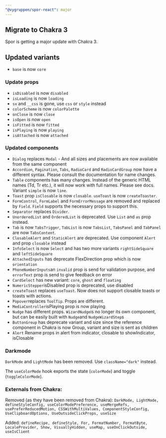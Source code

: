 ```yaml
---
"@vygruppen/spor-react": major
---
```


## Migrate to Chakra 3

Spor is getting a major update with Chakra 3.

## Updated variants

- `base` is now `core`

### Update props

- `isDisabled` is now `disabled`
- `isLoading` is now `loading`
- `sx` and `__css` is gone, use `css` or `style` instead
- `colorScheme` is now `colorPalette`
- `onClose` is now `close`
- `isOpen` is now `open`
- `isFitted` is now `fitted`
- `isPlaying` is now `playing`
- `isAttached` is now `attached`

### Updated components

- `Dialog` replaces `Modal` - And all sizes and placements are now available from the same component
- `Accordion`, `Pagination`, `Tabs`, `RadioCard` and `RadioCardGroup` now have a different syntax. Please consult the documentation for name changes.
- `Table` components has many changes. Instead of the generic HTML names (Td, Tr etc.), it will now work with full names. Please see docs. Variant `simple` is now `line`.
- `Toast` prop `isClosable` is now `closable`. `useToast` is now `createToaster`.
- `FormControl`, `FormLabel` and `FormErrorMessage` are removed and replaced by `Field`. `Field` supports the necessary props to support this.
- `Separator` replaces `Divider`.
- `UnorderedList` and `OrderedList` is deprecated. Use `List` and `as` prop instead.
- `Tab` is now `TabsTrigger`, `TabList` is now `TabsList`, `TabsPanel` and `TabPanel` are now `TabsContent`.
- `ClosableAlert` and `StaticAlert` are deprecated. Use component `Alert` and prop `closable` instead
- `InfoSelect` is now `Select` and has two more variants `rightSideSquare` and `leftSideSquare`
- `AttachedInputs` has deprecate FlexDirection prop which is now `orientation`
- `PhoneNumberInputs`an `invalid` prop is send for validation purpose, and `errorText` prop is send to give feedback on error
- `CardSelect` has new variant: `core`, `ghost` and `floating`
- `NumericStepper`isDisabled prop is deprecated, use disabled
- `createToast` replaces `useToast`. Now does not support closable toasts or toasts with actions.
- `Popover`replaces `ToolTip`. Props are different.
- `MediaController`isPlaying prop is now playing
- `Nudge` has different props. `WizardNudge`is no longer its own component, but can be easily built with `Nudge`and `NudgeWizardStep`s
- `ButtonGroup` has deprecate variant and size since the reference component in Chakra is now Group, variant and size is sent as children
- `Alert` Rename props in alert from indicator, closable to showIndicator, isClosable

### Darkmode

`DarkMode` and `LightMode` has been removed. Use `className="dark"` instead.

The `useColorMode` hook exports the state (`colorMode`) and toggle (`toggleColorMode`).

### Externals from Chakra:

Removed (as they have been removed from Chakra): `DarkMode, LightMode, defineStyleConfig, useColorModePreference, useMergeRefs, usePreferReducedMotion, CSSWithMultiValues, ComponentStyleConfig, UseClipboardOptions, UseOutsideClickProps, useSize`

Added: `defineRecipe, defineStyle, For, FormatNumber, FormatByte, LocaleProvider, Show, VisuallyHidden, useMap, useOnClickOutside, useIsClient`
